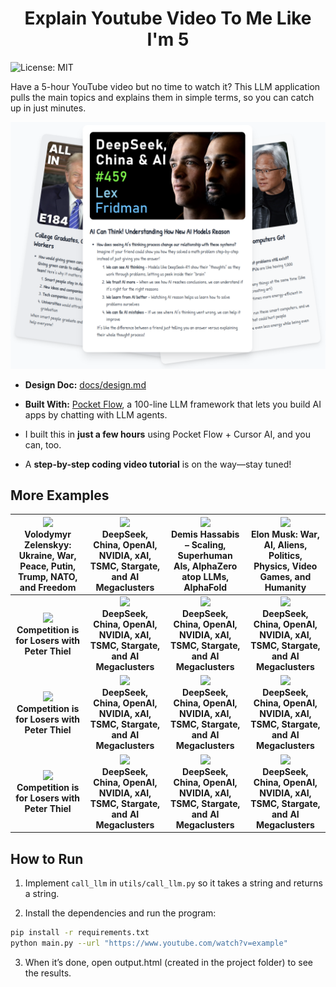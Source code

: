 <h1 align="center">Explain Youtube Video To Me Like I'm 5</h1>

![License: MIT](https://img.shields.io/badge/License-MIT-yellow.svg)

Have a 5-hour YouTube video but no time to watch it? This LLM application pulls the main topics and explains them in simple terms, so you can catch up in just minutes.

<div align="center">
  <img src="./examples/front.png" width="700"/>
</div>


- **Design Doc:** [docs/design.md](docs/design.md)

- **Built With:** [Pocket Flow](https://github.com/The-Pocket/PocketFlow), a 100-line LLM framework that lets you build AI apps by chatting with LLM agents.

- I built this in **just a few hours** using Pocket Flow + Cursor AI, and you can, too.
 
-  A **step-by-step coding video tutorial** is on the way—stay tuned!

## More Examples

|[<img src="https://img.youtube.com/vi/u321m25rKXc/maxresdefault.jpg" width=200>](https://the-pocket.github.io/Tutorial-Youtube-Made-Simple/examples/Volodymyr%20Zelenskyy%3A%20Ukraine%2C%20War%2C%20Peace%2C%20Putin%2C%20Trump%2C%20NATO%2C%20and%20Freedom%20%7C%20Lex%20Fridman%20Podcast%20%23456.html) <br>Volodymyr Zelenskyy: Ukraine, War, Peace, Putin, Trump, NATO, and Freedom | [<img src="https://img.youtube.com/vi/_1f-o0nqpEI/maxresdefault.jpg" width=200> ](https://the-pocket.github.io/Tutorial-Youtube-Made-Simple/examples/DeepSeek%2C%20China%2C%20OpenAI%2C%20NVIDIA%2C%20xAI%2C%20TSMC%2C%20Stargate%2C%20and%20AI%20Megaclusters%20%7C%20Lex%20Fridman%20Podcast%20%23459.html) <br> DeepSeek, China, OpenAI, NVIDIA, xAI, TSMC, Stargate, and AI Megaclusters | [<img src="https://img.youtube.com/vi/qTogNUV3CAI/maxresdefault.jpg" width=200> ](https://the-pocket.github.io/Tutorial-Youtube-Made-Simple/examples/Demis%20Hassabis%20–%20Scaling%2C%20Superhuman%20AIs%2C%20AlphaZero%20atop%20LLMs%2C%20AlphaFold.html) <br> Demis Hassabis – Scaling, Superhuman AIs, AlphaZero atop LLMs, AlphaFold | [<img src="https://img.youtube.com/vi/JN3KPFbWCy8/maxresdefault.jpg" width=200> ](https://the-pocket.github.io/Tutorial-Youtube-Made-Simple/examples/Elon%20Musk%3A%20War%2C%20AI%2C%20Aliens%2C%20Politics%2C%20Physics%2C%20Video%20Games%2C%20and%20Humanity%20%7C%20Lex%20Fridman%20Podcast%20%23400.html) <br> Elon Musk: War, AI, Aliens, Politics, Physics, Video Games, and Humanity |
| :-------------: | :-------------: | :-------------: | :-------------: |
|[<img src="https://img.youtube.com/vi/3Fx5Q8xGU8k/hqdefault.jpg" width=200> ](https://the-pocket.github.io/Tutorial-Youtube-Made-Simple/examples/In%20conversation%20with%20Elon%20Musk%3A%20Twitter's%20bot%20problem%2C%20SpaceX's%20grand%20plan%2C%20Tesla%20stories%20%26%20more.html) <br> **Competition is for Losers with Peter Thiel** | [<img src="https://img.youtube.com/vi/_1f-o0nqpEI/maxresdefault.jpg" width=200> ](https://the-pocket.github.io/Tutorial-Youtube-Made-Simple/examples/In%20conversation%20with%20President%20Trump.html) <br> **DeepSeek, China, OpenAI, NVIDIA, xAI, TSMC, Stargate, and AI Megaclusters** |  [<img src="https://img.youtube.com/vi/_1f-o0nqpEI/maxresdefault.jpg" width=200> ](https://the-pocket.github.io/Tutorial-Youtube-Made-Simple/examples/Jeff%20Dean%20%26%20Noam%20Shazeer%20–%2025%20years%20at%20Google%3A%20from%20PageRank%20to%20AGI.html) <br> **DeepSeek, China, OpenAI, NVIDIA, xAI, TSMC, Stargate, and AI Megaclusters** |  [<img src="https://img.youtube.com/vi/_1f-o0nqpEI/maxresdefault.jpg" width=200> ](https://the-pocket.github.io/Tutorial-Youtube-Made-Simple/examples/In%20conversation%20with%20Tucker%20Carlson%2C%20plus%20OpenAI%20chaos%20explained.html) <br> **DeepSeek, China, OpenAI, NVIDIA, xAI, TSMC, Stargate, and AI Megaclusters** | 
 |[<img src="https://img.youtube.com/vi/3Fx5Q8xGU8k/hqdefault.jpg" width=200> ](https://the-pocket.github.io/Tutorial-Youtube-Made-Simple/examples/Jonathan%20Ross%2C%20Founder%20%26%20CEO%20%40%20Groq%3A%20NVIDIA%20vs%20Groq%20-%20The%20Future%20of%20Training%20vs%20Inference%20%7C%20E1260.html) <br> **Competition is for Losers with Peter Thiel** | [<img src="https://img.youtube.com/vi/_1f-o0nqpEI/maxresdefault.jpg" width=200> ](https://the-pocket.github.io/Tutorial-Youtube-Made-Simple/examples/NVIDIA%20CEO%20Jensen%20Huang's%20Vision%20for%20the%20Future.html) <br> **DeepSeek, China, OpenAI, NVIDIA, xAI, TSMC, Stargate, and AI Megaclusters** |  [<img src="https://img.youtube.com/vi/_1f-o0nqpEI/maxresdefault.jpg" width=200> ](https://the-pocket.github.io/Tutorial-Youtube-Made-Simple/examples/Sarah%20C.%20M.%20Paine%20-%20Why%20Dictators%20Keep%20Making%20the%20Same%20Fatal%20Mistake.html) <br> **DeepSeek, China, OpenAI, NVIDIA, xAI, TSMC, Stargate, and AI Megaclusters** |  [<img src="https://img.youtube.com/vi/_1f-o0nqpEI/maxresdefault.jpg" width=200> ](https://the-pocket.github.io/Tutorial-Youtube-Made-Simple/examples/Satya%20Nadella%20–%20Microsoft’s%20AGI%20Plan%20%26%20Quantum%20Breakthrough.html) <br> **DeepSeek, China, OpenAI, NVIDIA, xAI, TSMC, Stargate, and AI Megaclusters** | 
 |[<img src="https://img.youtube.com/vi/3Fx5Q8xGU8k/hqdefault.jpg" width=200> ](https://the-pocket.github.io/Tutorial-Youtube-Made-Simple/examples/Full%20interview%3A%20"Godfather%20of%20artificial%20intelligence"%20talks%20impact%20and%20potential%20of%20AI.html) <br> **Competition is for Losers with Peter Thiel** | [<img src="https://img.youtube.com/vi/_1f-o0nqpEI/maxresdefault.jpg" width=200> ](https://the-pocket.github.io/Tutorial-Youtube-Made-Simple/examples/The%20Future%20Mark%20Zuckerberg%20Is%20Trying%20To%20Build.html) <br> **DeepSeek, China, OpenAI, NVIDIA, xAI, TSMC, Stargate, and AI Megaclusters** |  [<img src="https://img.youtube.com/vi/_1f-o0nqpEI/maxresdefault.jpg" width=200> ](https://the-pocket.github.io/Tutorial-Youtube-Made-Simple/examples/The%20Stablecoin%20Future%2C%20Milei's%20Memecoin%2C%20DOGE%20for%20the%20DoD%2C%20Grok%203%2C%20Why%20Stripe%20Stays%20Private.html) <br> **DeepSeek, China, OpenAI, NVIDIA, xAI, TSMC, Stargate, and AI Megaclusters** |  [<img src="https://img.youtube.com/vi/_1f-o0nqpEI/maxresdefault.jpg" width=200> ](https://the-pocket.github.io/Tutorial-Youtube-Made-Simple/examples/Tucker%20Carlson%3A%20Putin%2C%20Navalny%2C%20Trump%2C%20CIA%2C%20NSA%2C%20War%2C%20Politics%20%26%20Freedom%20%7C%20Lex%20Fridman%20Podcast%20%23414.html) <br> **DeepSeek, China, OpenAI, NVIDIA, xAI, TSMC, Stargate, and AI Megaclusters** | 

## How to Run

1. Implement `call_llm` in `utils/call_llm.py` so it takes a string and returns a string.

2. Install the dependencies and run the program:
```bash
pip install -r requirements.txt
python main.py --url "https://www.youtube.com/watch?v=example"
```

3. When it’s done, open output.html (created in the project folder) to see the results.
